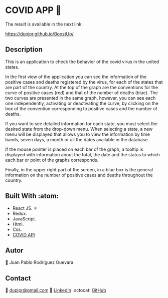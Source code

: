 # COVID APP :syringe:

The result is available in the next link:

https://dupjpr.github.io/BoostUp/

## Description 

This is an application to check the behavior of the covid virus in the united states.

In the first view of the application you can see the information of the positive cases and deaths registered by the virus, for each of the states that are part of the country. At the top of the graph are the conventions for the curve of positive cases (red) and that of the number of deaths (blue). The two curves are presented in the same graph, however, you can see each one independently, activating or deactivating the curve, by clicking on the box of the convention corresponding to positive cases and the number of deaths.

If you want to see detailed information for each state, you must select the desired state from the drop-down menu. When selecting a state, a new menu will be displayed that allows you to view the information by time bands, seven days, a month or all the dates available in the database.

If the mouse pointer is placed on each bar of the graph, a tooltip is displayed with information about the total, the date and the status to which each bar or point of the graphs corresponds.

Finally, in the upper right part of the screen, in a blue box is the general information on the number of positive cases and deaths throughout the country.

## Built With :atom:

* React JS. ⚛
* Redux.
* JavaScript.
* Html.
* Css.
* [COVID API](https://covidtracking.com/data/api)

## Autor

:bust_in_silhouette: Juan Pablo Rodríguez Guevara.

## Contact

:email: dupjpr@gmail.com
:briefcase: [LinkedIn](https://www.linkedin.com/in/juanp-rodr%C3%ADguez/)
:octocat: [GitHub](https://github.com/dupjpr) 
